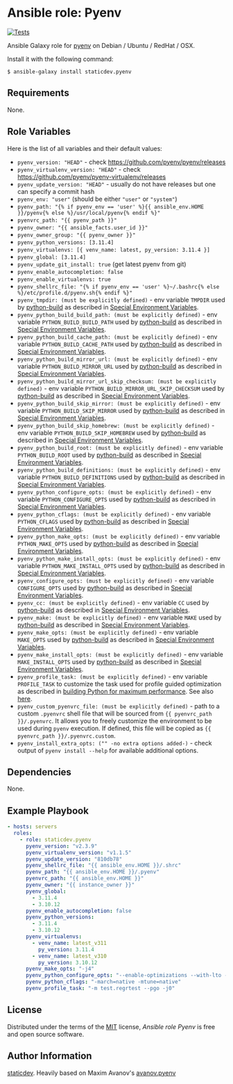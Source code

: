 # Ansible role: Pyenv

[![Tests](https://github.com/staticdev/ansible-galaxy-pyenv/workflows/Tests/badge.svg)][tests]

[tests]: https://github.com/staticdev/ansible-galaxy-pyenv/actions?workflow=Tests

Ansible Galaxy role for [pyenv] on Debian / Ubuntu / RedHat / OSX.

Install it with the following command:

```console
$ ansible-galaxy install staticdev.pyenv
```

## Requirements

None.

## Role Variables

Here is the list of all variables and their default values:

- `pyenv_version: "HEAD"` - check https://github.com/pyenv/pyenv/releases
- `pyenv_virtualenv_version: "HEAD"` - check https://github.com/pyenv/pyenv-virtualenv/releases
- `pyenv_update_version: "HEAD"` - usually do not have releases but one can specify a commit hash
- `pyenv_env: "user"` (should be either `"user"` or `"system"`)
- `pyenv_path: "{% if pyenv_env == 'user' %}{{ ansible_env.HOME }}/pyenv{% else %}/usr/local/pyenv{% endif %}"`
- `pyenvrc_path: "{{ pyenv_path }}"`
- `pyenv_owner: "{{ ansible_facts.user_id }}"`
- `pyenv_owner_group: "{{ pyenv_owner }}"`
- `pyenv_python_versions: [3.11.4]`
- `pyenv_virtualenvs: [{ venv_name: latest, py_version: 3.11.4 }]`
- `pyenv_global: [3.11.4]`
- `pyenv_update_git_install: true` (get latest pyenv from git)
- `pyenv_enable_autocompletion: false`
- `pyenv_enable_virtualenvs: true`
- `pyenv_shellrc_file: "{% if pyenv_env == 'user' %}~/.bashrc{% else %}/etc/profile.d/pyenv.sh{% endif %}"`
- `pyenv_tmpdir: (must be explicitly defined)` - env variable `TMPDIR` used by [python-build][python-build] as described in [Special Environment Variables][special-env-vars].
- `pyenv_python_build_build_path: (must be explicitly defined)` - env variable `PYTHON_BUILD_BUILD_PATH` used by [python-build][python-build] as described in [Special Environment Variables][special-env-vars].
- `pyenv_python_build_cache_path: (must be explicitly defined)` - env variable `PYTHON_BUILD_CACHE_PATH` used by [python-build][python-build] as described in [Special Environment Variables][special-env-vars].
- `pyenv_python_build_mirror_url: (must be explicitly defined)` - env variable `PYTHON_BUILD_MIRROR_URL` used by [python-build][python-build] as described in [Special Environment Variables][special-env-vars].
- `pyenv_python_build_mirror_url_skip_checksum: (must be explicitly defined)` - env variable `PYTHON_BUILD_MIRROR_URL_SKIP_CHECKSUM` used by [python-build][python-build] as described in [Special Environment Variables][special-env-vars].
- `pyenv_python_build_skip_mirror: (must be explicitly defined)` - env variable `PYTHON_BUILD_SKIP_MIRROR` used by [python-build][python-build] as described in [Special Environment Variables][special-env-vars].
- `pyenv_python_build_skip_homebrew: (must be explicitly defined)` - env variable `PYTHON_BUILD_SKIP_HOMEBREW` used by [python-build][python-build] as described in [Special Environment Variables][special-env-vars].
- `pyenv_python_build_root: (must be explicitly defined)` - env variable `PYTHON_BUILD_ROOT` used by [python-build][python-build] as described in [Special Environment Variables][special-env-vars].
- `pyenv_python_build_definitions: (must be explicitly defined)` - env variable `PYTHON_BUILD_DEFINITIONS` used by [python-build][python-build] as described in [Special Environment Variables][special-env-vars].
- `pyenv_python_configure_opts: (must be explicitly defined)` - env variable `PYTHON_CONFIGURE_OPTS` used by [python-build][python-build] as described in [Special Environment Variables][special-env-vars].
- `pyenv_python_cflags: (must be explicitly defined)` - env variable `PYTHON_CFLAGS` used by [python-build][python-build] as described in [Special Environment Variables][special-env-vars].
- `pyenv_python_make_opts: (must be explicitly defined)` - env variable `PYTHON_MAKE_OPTS` used by [python-build][python-build] as described in [Special Environment Variables][special-env-vars].
- `pyenv_python_make_install_opts: (must be explicitly defined)` - env variable `PYTHON_MAKE_INSTALL_OPTS` used by [python-build][python-build] as described in [Special Environment Variables][special-env-vars].
- `pyenv_configure_opts: (must be explicitly defined)` - env variable `CONFIGURE_OPTS` used by [python-build][python-build] as described in [Special Environment Variables][special-env-vars].
- `pyenv_cc: (must be explicitly defined)` - env variable `CC` used by [python-build][python-build] as described in [Special Environment Variables][special-env-vars].
- `pyenv_make: (must be explicitly defined)` - env variable `MAKE` used by [python-build][python-build] as described in [Special Environment Variables][special-env-vars].
- `pyenv_make_opts: (must be explicitly defined)` - env variable `MAKE_OPTS` used by [python-build][python-build] as described in [Special Environment Variables][special-env-vars].
- `pyenv_make_install_opts: (must be explicitly defined)` - env variable `MAKE_INSTALL_OPTS` used by [python-build][python-build] as described in [Special Environment Variables][special-env-vars].
- `pyenv_profile_task: (must be explicitly defined)` - env variable `PROFILE_TASK` to customize the task used for profile guided optimization as described in [building Python for maximum performance][max-performance]. See also [here](https://docs.python.org/3/using/configure.html#cmdoption-enable-optimizations).
- `pyenv_custom_pyenvrc_file: (must be explicitly defined)` - path to a custom `.pyenvrc` shell file that will be sourced from `{{ pyenvrc_path }}/.pyenvrc`. It allows you to freely customize the environment to be used during `pyenv` execution. If defined, this file will be copied as `{{ pyenvrc_path }}/.pyenvrc.custom`.
- `pyenv_install_extra_opts: ("" -no extra options added-)` - check output of `pyenv install --help` for available additional options.

## Dependencies

None.

## Example Playbook

```yaml
- hosts: servers
  roles:
    - role: staticdev.pyenv
      pyenv_version: "v2.3.9"
      pyenv_virtualenv_version: "v1.1.5"
      pyenv_update_version: "810db78"
      pyenv_shellrc_file: "{{ ansible_env.HOME }}/.shrc"
      pyenv_path: "{{ ansible_env.HOME }}/.pyenv"
      pyenvrc_path: "{{ ansible_env.HOME }}"
      pyenv_owner: "{{ instance_owner }}"
      pyenv_global:
        - 3.11.4
        - 3.10.12
      pyenv_enable_autocompletion: false
      pyenv_python_versions:
        - 3.11.4
        - 3.10.12
      pyenv_virtualenvs:
        - venv_name: latest_v311
          py_version: 3.11.4
        - venv_name: latest_v310
          py_version: 3.10.12
      pyenv_make_opts: "-j4"
      pyenv_python_configure_opts: "--enable-optimizations --with-lto --with-ensurepip=upgrade"
      pyenv_python_cflags: "-march=native -mtune=native"
      pyenv_profile_task: "-m test.regrtest --pgo -j0"
```

## License

Distributed under the terms of the [MIT] license,
_Ansible role Pyenv_ is free and open source software.

## Author Information

[staticdev]. Heavily based on Maxim Avanov's [avanov.pyenv]

[avanov.pyenv]: https://galaxy.ansible.com/avanov/pyenv
[mit]: https://opensource.org/licenses/MIT
[pyenv]: https://github.com/yyuu/pyenv
[staticdev]: https://github.com/staticdev
[python-build]: https://github.com/pyenv/pyenv/tree/master/plugins/python-build "python-build plugin"
[special-env-vars]: https://github.com/pyenv/pyenv/blob/master/plugins/python-build/README.md#special-environment-variables "Special environment variables"
[max-performance]: https://github.com/pyenv/pyenv/blob/master/plugins/python-build/README.md#building-for-maximum-performance "Building for maximum performance"
